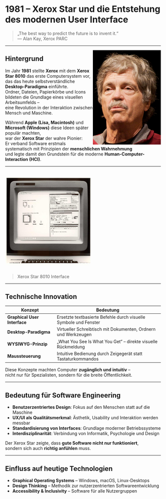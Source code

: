 # 1981 – Xerox Star und die Entstehung des modernen User Interface

> „The best way to predict the future is to invent it.“  
> — Alan Kay, Xerox PARC

---

<img src="images/Alan_Kay.jpeg" style="margin-top: 130" alt="Xerox Star Interface" align="right" width="220">

## Hintergrund

Im Jahr **1981** stellte **Xerox** mit dem **Xerox Star 8010** das erste Computersystem vor,  
das das heute selbstverständliche **Desktop-Paradigma** einführte.  
Ordner, Dateien, Papierkörbe und Icons bildeten die Grundlage eines visuellen Arbeitsumfelds –  
eine Revolution in der Interaktion zwischen Mensch und Maschine.

Während **Apple (Lisa, Macintosh)** und **Microsoft (Windows)** diese Ideen später populär machten,  
war der **Xerox Star** der wahre Pionier:  
Er verband Software erstmals systematisch mit Prinzipien der **menschlichen Wahrnehmung**  
und legte damit den Grundstein für die moderne **Human-Computer-Interaction (HCI)**.

---

<img src="images/Xerox_Star_Interface.jpg" alt="Xerox Star Interface" width="280" style="border-radius: 12px; margin-top: 20px; margin-bottom: 10px;">

> Xerox Star 8010 Interface

---

## Technische Innovation

| Konzept                        | Bedeutung                                                                 |
| ------------------------------ | -------------------------------------------------------------------------- |
| **Graphical User Interface**   | Ersetzte textbasierte Befehle durch visuelle Symbole und Fenster           |
| **Desktop-Paradigma**          | Virtueller Schreibtisch mit Dokumenten, Ordnern und Werkzeugen             |
| **WYSIWYG-Prinzip**            | „What You See Is What You Get“ – direkte visuelle Rückmeldung             |
| **Maussteuerung**              | Intuitive Bedienung durch Zeigegerät statt Tastaturkommandos              |

Diese Konzepte machten Computer **zugänglich und intuitiv** –  
nicht nur für Spezialisten, sondern für die breite Öffentlichkeit.

---

## Bedeutung für Software Engineering

-  **Benutzerzentriertes Design**: Fokus auf den Menschen statt auf die Maschine  
-  **UX/UI als Qualitätsmerkmal**: Ästhetik, Usability und Interaktion werden messbar  
-  **Standardisierung von Interfaces**: Grundlage moderner Betriebssysteme  
-  **Interdisziplinarität**: Verbindung von Informatik, Psychologie und Design  

Der Xerox Star zeigte, dass **gute Software nicht nur funktioniert**,  
sondern sich auch **richtig anfühlen** muss.

---

## Einfluss auf heutige Technologien

- **Graphical Operating Systems** – Windows, macOS, Linux-Desktops  
- **Design Thinking** – Methodik zur nutzerzentrierten Softwareentwicklung  
- **Accessibility & Inclusivity** – Software für alle Nutzergruppen  


